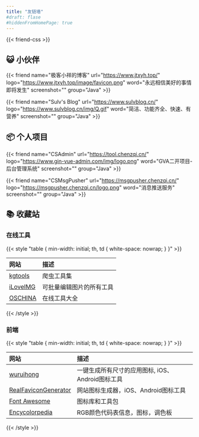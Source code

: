 ```yaml
---
title: "友链墙"
#draft: flase
#hiddenFromHomePage: true
---
```


{{< friend-css >}}

## <font style="vertical-align: inherit;"><font style="vertical-align: inherit;">😺</font></font> 小伙伴

{{< friend
name="极客小祥的博客"
url="https://www.jtxyh.top/"
logo="https://www.jtxyh.top/image/favicon.png"
word="永远相信美好的事情即将发生"
screenshot=""
group="Java" >}}

{{< friend
name="Sulv's Blog"
url="https://www.sulvblog.cn/"
logo="https://www.sulvblog.cn/img/Q.gif"
word="简洁、功能齐全、快速、有营养"
screenshot=""
group="Java" >}}

## <font style="vertical-align: inherit;"><font style="vertical-align: inherit;">📦</font></font> 个人项目

{{< friend
name="CSAdmin"
url="https://tool.chenzqi.cn/"
logo="https://www.gin-vue-admin.com/img/logo.png"
word="GVA二开项目-后台管理系统"
screenshot=""
group="Java" >}}

{{< friend
name="CSMsgPusher"
url="https://msgpusher.chenzqi.cn/"
logo="https://msgpusher.chenzqi.cn/logo.png"
word="消息推送服务"
screenshot=""
group="Java" >}}

## <font style="vertical-align: inherit;"><font style="vertical-align: inherit;">📚</font></font> 收藏站

### 在线工具

{{< style "table { min-width: initial; th, td { white-space: nowrap; } }" >}}

| 网站         | 描述           |
|:-----------|:-------------|
| [kgtools]  | 爬虫工具集        |
| [iLoveIMG] | 可批量编辑图片的所有工具 |
| [OSCHINA]  | 在线工具大全       |

[kgtools]: https://www.kgtools.cn

[iLoveIMG]: https://www.iloveimg.com/zh-cn

[OSCHINA]: https://tool.oschina.net

{{< /style >}}

### 前端

{{< style "table { min-width: initial; th, td { white-space: nowrap; } }" >}}

| 网站                     | 描述                             |
|:-----------------------|:-------------------------------|
| [wuruihong]            | 一键生成所有尺寸的应用图标, iOS、Android图标工具 |
| [RealFaviconGenerator] | 网站图标生成器，iOS、Android图标工具        |
| [Font Awesome]         | 图标库和工具包                        |
| [Encycolorpedia]       | RGB颜色代码表信息，图标，调色板              |

[wuruihong]: https://icon.wuruihong.com

[RealFaviconGenerator]: https://realfavicongenerator.net/

[Font Awesome]: https://fontawesome.com

[Encycolorpedia]: https://encycolorpedia.cn

{{< /style >}}





<!--chatwoot在线聊天插件-->
<script>
  (function(d,t) {
    var BASE_URL="https://app.chatwoot.com";
    var g=d.createElement(t),s=d.getElementsByTagName(t)[0];
    g.src=BASE_URL+"/packs/js/sdk.js";
    g.defer = true;
    g.async = true;
    s.parentNode.insertBefore(g,s);
    g.onload=function(){
      window.chatwootSDK.run({
        websiteToken: '3e7bAy62RmJHCZXEUf46HY6Z',
        baseUrl: BASE_URL
      })
    }
  })(document,"script");
</script>